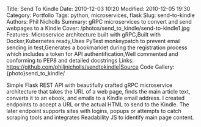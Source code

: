 Title: Send To Kindle
Date: 2010-12-03 10:20
Modified: 2010-12-05 19:30
Category: Portfolio
Tags: python, microservices, flask
Slug: send-to-kindle
Authors: Phil Nicholls
Summary: gRPC microservices to convert and send webpages to a Kindle
Cover: /photos/send_to_kindle/send-to-kindle1.jpg
Features: Microservice architecture built with gRPC,Built with Docker,Kubernetes ready,Uses PyTest monkeypatch to prevent email sending in test,Generates a bookmarklet during the registration process which includes a token for API authentification,Well commented and conforming to PEP8 and detailed docstrings
Links: https://github.com/philjnicholls/sendtokindle|Source Code
Gallery: {photo}send_to_kindle/

Simple Flask REST API with beautifully crafted gRPC microservice architecture that takes the URL of a web page, finds the main article text, converts it to an ebook, and emails to a Kindle email address. I created endpoints to accept a URL or the actual HTML to send to the Kindle. The later endpoint supports sites with logins, popups or attempts to catch scraping tools and integrates Readability JS to identify main page content.
